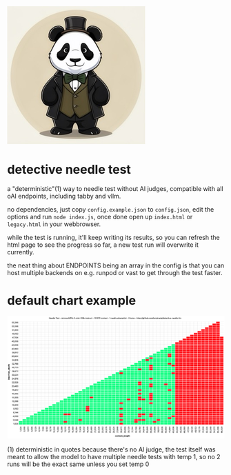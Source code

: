 ![logo](logo.jpeg)

# detective needle test

a "deterministic"(1) way to needle test without AI judges, compatible with all oAI endpoints, including tabby and vllm.

no dependencies, just copy `config.example.json` to `config.json`, edit the options and run `node index.js`, once done open up `index.html` or `legacy.html` in your webbrowser.

while the test is running, it'll keep writing its results, so you can refresh the html page to see the progress so far, a new test run will overwrite it currently.

the neat thing about ENDPOINTS being an array in the config is that you can host multiple backends on e.g. runpod or vast to get through the test faster.

# default chart example
![demo screenshot](demo_matrix_3.png)

(1) deterministic in quotes because there's no AI judge, the test itself was meant to allow the model to have multiple needle tests with temp 1, so no 2 runs will be the exact same unless you set temp 0